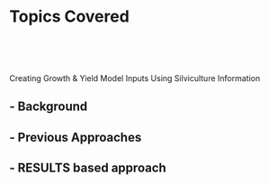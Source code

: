 # Topics Covered


<br><br><br>

Creating Growth & Yield Model Inputs 
Using Silviculture Information
<br>

## - Background

## - Previous Approaches

## - RESULTS based approach


